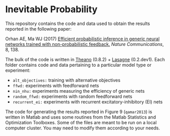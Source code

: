 # Inevitable Probability
This repository contains the code and data used to obtain the results reported in the following paper:

Orhan AE, Ma WJ (2017) [Efficient probabilistic inference in generic neural networks trained with non-probabilistic feedback.](https://www.nature.com/articles/s41467-017-00181-8) *Nature Communications*, 8, 138.

The bulk of the code is written in [Theano](http://www.deeplearning.net/software/theano/) (0.8.2) + [Lasagne](http://lasagne.readthedocs.io/en/latest/) (0.2.dev1). Each folder contains code and data pertaining to a particular model type or experiment:

+ `alt_objectives:` training with alternative objectives
+ `ffwd:` experiments with feedforward nets
+ `nin_nhu:` experiments measuring the efficiency of generic nets
+ `random_ffwd:` experiments with random feedforward nets
+ `recurrent_ei:` experiments with recurrent excitatory-inhibitory (EI) nets

The code for generating the results reported in Figure 9 (`qamar2013`) is written in Matlab and uses some routines from the Matlab Statistics and Optimization Toolboxes. Some of the files are meant to be run on a local computer cluster. You may need to modify them according to your needs.
